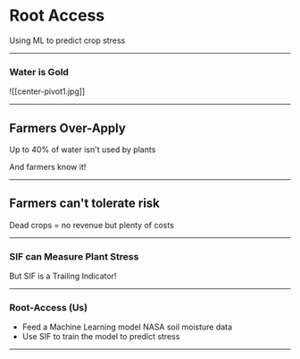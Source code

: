 # Root Access
Using ML to predict crop stress

---
### Water is Gold
![[center-pivot1.jpg]]

---

## Farmers Over-Apply

Up to 40% of water isn't used by plants

And farmers know it!

--- 

## Farmers can't tolerate risk

Dead crops = no revenue but plenty of costs

---

### SIF can Measure Plant Stress 

But SIF is a Trailing Indicator!


---

### Root-Access (Us)

- Feed a Machine Learning model NASA soil moisture data
- Use SIF to train the model to predict stress

---

